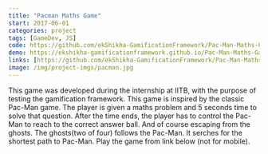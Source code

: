 ```yaml
---
title: "Pacman Maths Game"
start: 2017-06-01
categories: project
tags: [GameDev, JS]
code: https://github.com/ekShikha-GamificationFramework/Pac-Man-Maths-Game
demo: https://ekshikha-gamificationframework.github.io/Pac-Man-Maths-Game/
links: [https://github.com/ekShikha-GamificationFramework/Pac-Man-Maths-Game, https://ekshikha-gamificationframework.github.io/Pac-Man-Maths-Game/]
image: /img/project-imgs/pacman.jpg
---
```


This game was developed during the internship at IITB, with the purpose of testing the gamification framework. This game is inspired by the classic Pac-Man game. The player is given a maths problem and 5 seconds time to solve that question. After the time ends, the player has to control the Pac-Man to reach to the correct answer ball. And of course escaping from the ghosts. The ghosts(two of four) follows the Pac-Man. It serches for the shortest path to Pac-Man. Play the game from link below (not for mobile).